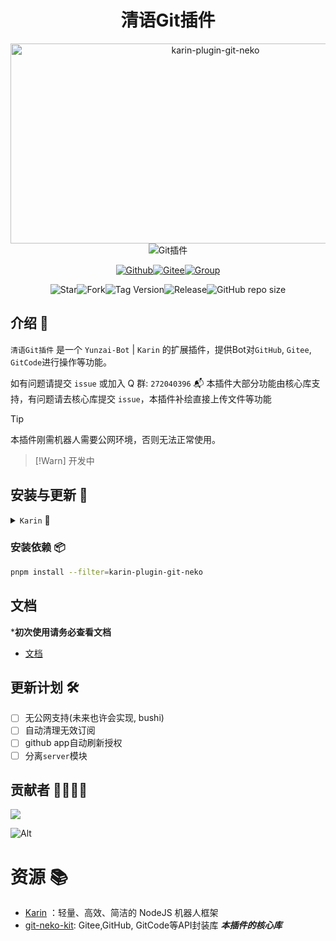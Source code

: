 # <h1 align="center">清语Git插件</h1>
<div align="center">
<img src="https://socialify.git.ci/ClarityJS/karin-plugin-git-neko/image?font=Inter&issues=1&language=1&name=1&owner=1&pattern=Plus&pulls=1&stargazers=1&theme=Auto" alt="karin-plugin-git-neko" width="640" height="320" />

<img src="https://api.wuliya.cn/api/count?name=karin-plugin-git-neko&type=img&theme=gelbooru" alt="Git插件">

<a href="https://github.com/ClarityJS/karin-plugin-git-neko"><img src="https://img.shields.io/badge/Github-Git插件-black?style=flat-square&logo=github" alt="Github"></a><a href="https://github.com/KarinJS/Karin"><img src="https://badgen.net/npm/v/node-karin?label=Karin" alt="Gitee"></a><a href="https://qm.qq.com/q/gBs8Ri3nIQ"><img src="https://img.shields.io/badge/group-272040396-blue" alt="Group"></a>

<img alt="Star" src="https://badgen.net/github/stars/ClarityJS/karin-plugin-git-neko"><img alt="Fork" src="https://badgen.net/github/forks/ClarityJS/karin-plugin-git-neko"><img alt="Tag Version" src="https://badgen.net/github/tag/ClarityJS/karin-plugin-git-neko"><img alt="Release" src="https://badgen.net/github/release/ClarityJS/karin-plugin-git-neko/stable"><img alt="GitHub repo size" src="https://img.shields.io/github/repo-size/ClarityJS/karin-plugin-git-neko">


</div>

## 介绍 📝
`清语Git插件` 是一个 `Yunzai-Bot` | `Karin` 的扩展插件，提供Bot对`GitHub`, `Gitee`, `GitCode`进行操作等功能。

如有问题请提交 `issue` 或加入 Q 群: `272040396` 📬
本插件大部分功能由核心库支持，有问题请去核心库提交 `issue`，本插件补绘直接上传文件等功能

> [!Tip]
> 本插件刚需机器人需要公网环境，否则无法正常使用。

> [!Warn]
> 开发中

## 安装与更新 🔧

   
<details>
  <summary><code>Karin</code> 🤖</summary>
    <details>
    <summary>使用 <code>Github</code> 🐙</summary>

```bash
git clone --depth=1 -b build https://github.com/ClarityJS/karin-plugin-git-neko ./plugins/karin-plugin-git-neko/
```
  </details>

  <details>
    <summary>使用 <code>Github</code> 镜像 🌐</summary>

```bash
git clone --depth=1 -b build https://gh.wuliya.xin/https://github.com/ClarityJS/karin-plugin-git-neko ./plugins/karin-plugin-git-neko/
```

  </details>
    <details>
    <summary>使用 <code>包管理器</code> 📦</summary>

```bash
pnpm add karin-plugin-git-neko@latest -w
```

  </details>

  <details>
    <summary>使用 <code>Release</code> 🔨</summary>

在 [Release](https://github.com/ClarityJS/karin-plugin-git-neko/releases/latest) 页面下载`build.zip`最新版本，解压后修改文件夹名称为 `karin-plugin-git-neko` 然后放入 `plugins` 文件夹中即可使用。

    **虽然此方式能够使用，不利于后续升级，故不推荐使用 🔔**
  </details>
</details>

<!-- ### <code>Karin</code> 🤖
请前往 [Karin仓库](https://github.com/ClarityJS/karin-plugin-git) -->

### 安装依赖 📦
```bash
pnpm install --filter=karin-plugin-git-neko
```

<!-- ## 使用帮助 ℹ️
其他内容请查看 [官方文档](https://docs.wuliya.cn/clarity/meme)
> [!Tip]
> 如果遇到出现错误可尝试自建后端 -->


## 文档
***初次使用请务必查看文档**

- [文档](https://docs.wuliya.cn/clarity/git-neko-plugin)

## 更新计划 🛠

- [ ] 无公网支持(未来也许会实现, bushi) 
- [ ] 自动清理无效订阅
- [ ] github app自动刷新授权
- [ ] 分离`server`模块

## 贡献者 👨‍💻👩‍💻

<a href="https://github.com/ClarityJS/karin-plugin-git-neko/graphs/contributors">
  <img src="https://contrib.rocks/image?repo=ClarityJS/karin-plugin-git-neko" />
</a>

![Alt](https://repobeats.axiom.co/api/embed/04d06e4e2d0cdfb7ef436a681dee7a2c83f199a6.svg "Repobeats analytics image")

# 资源 📚

- [Karin](https://github.com/KarinJS/Karin) ：轻量、高效、简洁的 NodeJS 机器人框架
- [git-neko-kit](https://github.com/ClarityJS/git-neko-kit): Gitee,GitHub, GitCode等API封装库 ***本插件的核心库***

